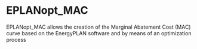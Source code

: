 # EPLANopt_MAC
EPLANopt_MAC allows the creation of the Marginal Abatement Cost (MAC) curve based on the EnergyPLAN software and by means of an optimization process 
